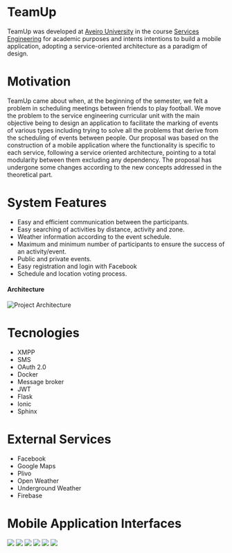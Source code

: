 # TeamUp

TeamUp was developed at [Aveiro University](https://www.ua.pt) in the course [Services Engineering](http://www.ua.pt/ensino/uc/6304) for academic purposes and intents intentions to build a mobile application, adopting a service-oriented architecture as a paradigm of design.

# Motivation
TeamUp came about when, at the beginning of the semester, we felt a problem in scheduling meetings between friends to play football. We move the problem to the service engineering curricular unit with the main objective being to design an application to facilitate the marking of events of various types including trying to solve all the problems that derive from the scheduling of events between people.
Our proposal was based on the construction of a mobile application where the functionality is specific to each service, following a service oriented architecture,  pointing to a total modularity between them excluding any dependency. The proposal has undergone some changes according to the new concepts addressed in the theoretical part.

# System Features
* Easy and efficient communication between the participants.
* Easy searching of activities by distance, activity and zone.
* Weather information according to the event schedule.
* Maximum and minimum number of participants to ensure the success of an activity/event.
* Public and private events.
* Easy registration and login with Facebook
* Schedule and location voting process.

#### Architecture
![Project Architecture](architecture.png)

# Tecnologies 
* XMPP
* SMS
* OAuth 2.0
* Docker
* Message broker
* JWT
* Flask
* Ionic
* Sphinx

# External Services
* Facebook
* Google Maps
* Plivo
* Open Weather
* Underground Weather
* Firebase

# Mobile Application Interfaces
![](../imgs/image1.png) ![](../imgs/image2.png) ![](../imgs/image3.png) ![](../imgs/image4.png) ![](../imgs/image5.png) ![](../imgs/image6.png)